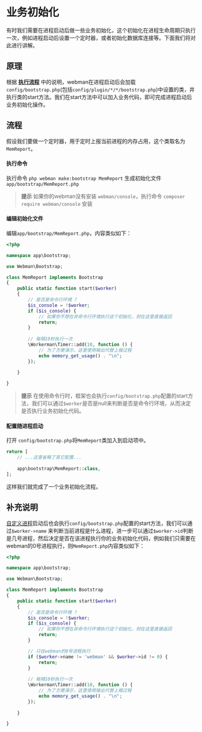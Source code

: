 # 业务初始化

有时我们需要在进程启动后做一些业务初始化，这个初始化在进程生命周期只执行一次，例如进程启动后设置一个定时器，或者初始化数据库连接等。下面我们将对此进行讲解。

## 原理
根据 **[执行流程](process.md)** 中的说明，webman在进程启动后会加载`config/bootstrap.php`(包括`config/plugin/*/*/bootstrap.php`)中设置的类，并执行类的start方法。我们在start方法中可以加入业务代码，即可完成进程启动后业务初始化操作。

## 流程
假设我们要做一个定时器，用于定时上报当前进程的内存占用，这个类取名为`MemReport`。

#### 执行命令

执行命令 `php webman make:bootstrap MemReport` 生成初始化文件 `app/bootstrap/MemReport.php`

> **提示**
> 如果你的webman没有安装 `webman/console`，执行命令 `composer require webman/console` 安装

#### 编辑初始化文件
编辑`app/bootstrap/MemReport.php`，内容类似如下：
```php
<?php

namespace app\bootstrap;

use Webman\Bootstrap;

class MemReport implements Bootstrap
{
    public static function start($worker)
    {
        // 是否是命令行环境 ?
        $is_console = !$worker;
        if ($is_console) {
            // 如果你不想在非命令行环境执行这个初始化，则在这里直接返回
            return;
        }
        
        // 每隔10秒执行一次
        \Workerman\Timer::add(10, function () {
            // 为了方便演示，这里使用输出代替上报过程
            echo memory_get_usage() . "\n";
        });
        
    }

}
```

> **提示**
> 在使用命令行时，框架也会执行`config/bootstrap.php`配置的start方法，我们可以通过`$worker`是否是null来判断是否是命令行环境，从而决定是否执行业务初始化代码。

#### 配置随进程启动
打开 `config/bootstrap.php`将`MemReport`类加入到启动项中。
```php
return [
    // ...这里省略了其它配置...
    
    app\bootstrap\MemReport::class,
];
```

这样我们就完成了一个业务初始化流程。

## 补充说明
[自定义进程](../process.md)启动后也会执行`config/bootstrap.php`配置的start方法，我们可以通过`$worker->name` 来判断当前进程是什么进程，进一步可以通过`$worker->id`判断是几号进程，然后决定是否在该进程执行你的业务初始化代码，例如我们只需要在webman的0号进程执行，则`MemReport.php`内容类似如下：
```php
<?php

namespace app\bootstrap;

use Webman\Bootstrap;

class MemReport implements Bootstrap
{
    public static function start($worker)
    {
        // 是否是命令行环境 ?
        $is_console = !$worker;
        if ($is_console) {
            // 如果你不想在非命令行环境执行这个初始化，则在这里直接返回
            return;
        }

        // 只在webman的0号进程执行
        if ($worker->name != 'webman' && $worker->id != 0) {
            return;
        }
        
        // 每隔10秒执行一次
        \Workerman\Timer::add(10, function () {
            // 为了方便演示，这里使用输出代替上报过程
            echo memory_get_usage() . "\n";
        });
        
    }

}
```
